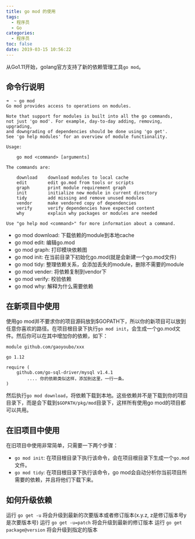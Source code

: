 ```yaml
---
title: go mod 的使用
tags:
  - 程序员
  - Go
categories:
  - 程序员
toc: false
date: 2019-03-15 10:56:22
---
```


从Go1.11开始，golang官方支持了新的依赖管理工具`go mod`。

## 命令行说明
```shell
➜  ~ go mod
Go mod provides access to operations on modules.

Note that support for modules is built into all the go commands,
not just 'go mod'. For example, day-to-day adding, removing, upgrading,
and downgrading of dependencies should be done using 'go get'.
See 'go help modules' for an overview of module functionality.

Usage:

	go mod <command> [arguments]

The commands are:

	download    download modules to local cache
	edit        edit go.mod from tools or scripts
	graph       print module requirement graph
	init        initialize new module in current directory
	tidy        add missing and remove unused modules
	vendor      make vendored copy of dependencies
	verify      verify dependencies have expected content
	why         explain why packages or modules are needed

Use "go help mod <command>" for more information about a command.
```
- go mod download: 下载依赖的module到本地cache
- go mod edit: 编辑go.mod
- go mod graph: 打印模块依赖图
- go mod init: 在当前目录下初始化go.mod(就是会新建一个go.mod文件)
- go mod tidy: 整理依赖关系，会添加丢失的module，删除不需要的module
- go mod vender: 将依赖复制到vendor下
- go mod verify: 校验依赖
- go mod why: 解释为什么需要依赖

## 在新项目中使用

使用go mod并不要求你的项目源码放到$GOPATH下，所以你的新项目可以放到任意你喜欢的路径。在项目根目录下执行`go mod init`，会生成一个go.mod文件。然后你可以在其中增加你的依赖，如下：
```
module github.com/gaoyoubo/xxx

go 1.12

require (
	github.com/go-sql-driver/mysql v1.4.1
        .... 你的依赖类似这样，添加到这里，一行一条。
)
```
然后执行`go mod download`，将依赖下载到本地。这些依赖并不是下载到你的项目目录下，而是会下载到`$GOPATH/pkg/mod`目录下，这样所有使用go mod的项目都可以共用。

## 在旧项目中使用

在旧项目中使用非常简单，只需要一下两个步骤：

- `go mod init`: 在项目根目录下执行该命令，会在项目根目录下生成一个`go.mod`文件。
- `go mod tidy`: 在项目根目录下执行该命令，go mod会自动分析你当前项目所需要的依赖，并且将他们下载下来。

## 如何升级依赖
运行 `go get -u` 将会升级到最新的次要版本或者修订版本(x.y.z, z是修订版本号y是次要版本号)
运行 `go get -u=patch` 将会升级到最新的修订版本
运行 `go get package@version` 将会升级到指定的版本
